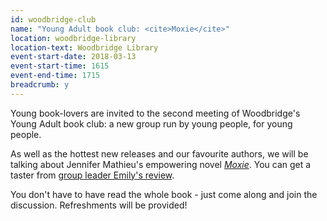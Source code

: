 ```yaml
---
id: woodbridge-club
name: "Young Adult book club: <cite>Moxie</cite>"
location: woodbridge-library
location-text: Woodbridge Library
event-start-date: 2018-03-13
event-start-time: 1615
event-end-time: 1715
breadcrumb: y
---
```


Young book-lovers are invited to the second meeting of Woodbridge's Young Adult book club: a new group run by young people, for young people.

As well as the hottest new releases and our favourite authors, we will be talking about Jennifer Mathieu's empowering novel [<cite>Moxie</cite>](https://suffolk.spydus.co.uk/cgi-bin/spydus.exe/ENQ/OPAC/BIBENQ?BRN=2198449). You can get a taster from [group leader Emily's review](/new-suggestions/young-adult/moxie-by-jennifer-mathieu/).

You don't have to have read the whole book - just come along and join the discussion. Refreshments will be provided!
